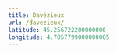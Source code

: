 ```yaml
---
title: Davézieux
url: /davezieux/
latitude: 45.256722200000006
longitude: 4.7057799000000005
---
```

